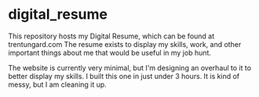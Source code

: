 # digital_resume

This repository hosts my Digital Resume, which can be found at trentungard.com
The resume exists to display my skills, work, and other important things about me that 
would be useful in my job hunt. 

The website is currently very minimal, but I'm designing an overhaul to it to better display my skills.
I built this one in just under 3 hours. It is kind of messy, but I am cleaning it up. 

